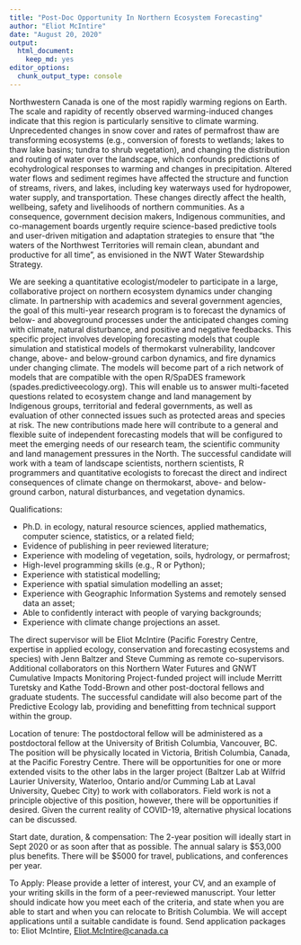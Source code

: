 ```yaml
---
title: "Post-Doc Opportunity In Northern Ecosystem Forecasting"
author: "Eliot McIntire"
date: "August 20, 2020"
output: 
  html_document: 
    keep_md: yes
editor_options: 
  chunk_output_type: console
---
```





Northwestern Canada is one of the most rapidly warming regions on Earth. The scale and rapidity of recently observed warming-induced changes indicate that this region is particularly sensitive to climate warming. Unprecedented changes in snow cover and rates of permafrost thaw are transforming ecosystems (e.g., conversion of forests to wetlands; lakes to thaw lake basins; tundra to shrub vegetation), and changing the distribution and routing of water over the landscape, which confounds predictions of ecohydrological responses to warming and changes in precipitation. Altered water flows and sediment regimes have affected the structure and function of streams, rivers, and lakes, including key waterways used for hydropower, water supply, and transportation. These changes directly affect the health, wellbeing, safety and livelihoods of northern communities. As a consequence, government decision makers, Indigenous communities, and co-management boards urgently require science-based predictive tools and user-driven mitigation and adaptation strategies to ensure that “the waters of the Northwest Territories will remain clean, abundant and productive for all time”, as envisioned in the NWT Water Stewardship Strategy.

We are seeking a quantitative ecologist/modeler to participate in a large, collaborative project on northern ecosystem dynamics under changing climate. In partnership with academics and several government agencies, the goal of this multi-year research program is to forecast the dynamics of below- and aboveground processes under the anticipated changes coming with climate, natural disturbance, and positive and negative feedbacks. This specific project involves developing forecasting models that couple simulation and statistical models of thermokarst vulnerability, landcover change, above- and below-ground carbon dynamics, and fire dynamics under changing climate. The models will become part of a rich network of models that are compatible with the open R/SpaDES framework (spades.predictiveecology.org). This will enable us to answer multi-faceted questions related to ecosystem change and land management by Indigenous groups, territorial and federal governments, as well as evaluation of other connected issues such as protected areas and species at risk. The new contributions made here will contribute to a general and flexible suite of independent forecasting models that will be configured to meet the emerging needs of our research team, the scientific community and land management pressures in the North. 
The successful candidate will work with a team of landscape scientists, northern scientists, R programmers and quantitative ecologists to forecast the direct and indirect consequences of climate change on thermokarst, above- and below-ground carbon, natural disturbances, and vegetation dynamics.  


Qualifications:

- Ph.D. in ecology, natural resource sciences, applied mathematics, computer science, statistics, or a related field;
- Evidence of publishing in peer reviewed literature;
- Experience with modeling of vegetation, soils, hydrology, or permafrost;
- High-level programming skills (e.g., R or Python); 
- Experience with statistical modelling; 
- Experience with spatial simulation modelling an asset; 
- Experience with Geographic Information Systems and remotely sensed data an asset;
- Able to confidently interact with people of varying backgrounds;
- Experience with climate change projections an asset.

The direct supervisor will be Eliot McIntire (Pacific Forestry Centre, expertise in applied ecology, conservation and forecasting ecosystems and species) with Jenn Baltzer and Steve Cumming as remote co-supervisors. Additional collaborators on this Northern Water Futures and GNWT Cumulative Impacts Monitoring Project-funded project will include Merritt Turetsky and Kathe Todd-Brown and other post-doctoral fellows and graduate students. The successful candidate will also become part of the Predictive Ecology lab, providing and benefitting from technical support within the group. 

Location of tenure: The postdoctoral fellow will be administered as a postdoctoral fellow at the University of British Columbia, Vancouver, BC. The position will be physically located in Victoria, British Columbia, Canada, at the Pacific Forestry Centre. There will be opportunities for one or more extended visits to the other labs in the larger project (Baltzer Lab at Wilfrid Laurier University, Waterloo, Ontario and/or Cumming Lab at Laval University, Quebec City) to work with collaborators. Field work is not a principle objective of this position, however, there will be opportunities if desired. Given the current reality of COVID-19, alternative physical locations can be discussed. 

Start date, duration, & compensation: The 2-year position will ideally start in Sept 2020 or as soon after that as possible. The annual salary is $53,000 plus benefits. There will be $5000 for travel, publications, and conferences per year.

To Apply: Please provide a letter of interest, your CV, and an example of your writing skills in the form of a peer-reviewed manuscript. Your letter should indicate how you meet each of the criteria, and state when you are able to start and when you can relocate to British Columbia. We will accept applications until a suitable candidate is found. Send application packages to:
Eliot McIntire, Eliot.McIntire@canada.ca 
